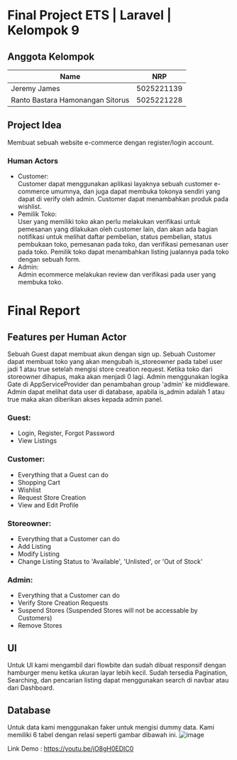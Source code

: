 # Final Project ETS | Laravel | Kelompok 9
## Anggota Kelompok
| Name           | NRP        |
| ---            | ---        |
| Jeremy James | 5025221139 |
| Ranto Bastara Hamonangan Sitorus | 5025221228 |

## Project Idea
Membuat sebuah website e-commerce dengan register/login account.

### Human Actors
- Customer:<br>
Customer dapat menggunakan aplikasi layaknya sebuah customer e-commerce umumnya, dan juga dapat membuka tokonya sendiri yang dapat di verify oleh admin. Customer dapat menambahkan produk pada wishlist.
- Pemilik Toko:<br>
User yang memiliki toko akan perlu melakukan verifikasi untuk pemesanan yang dilakukan oleh customer lain, dan akan ada bagian notifikasi untuk melihat daftar pembelian, status pembelian, status pembukaan toko, pemesanan pada toko, dan verifikasi pemesanan user pada toko. Pemilik toko dapat menambahkan listing jualannya pada toko dengan sebuah form. 
- Admin:<br>
Admin ecommerce melakukan review dan verifikasi pada user yang membuka toko.

# Final Report
## Features per Human Actor
Sebuah Guest dapat membuat akun dengan sign up. Sebuah Customer dapat membuat toko yang akan mengubah is_storeowner pada tabel user jadi 1 atau true setelah mengisi store creation request. Ketika toko dari storeowner dihapus, maka akan menjadi 0 lagi. Admin menggunakan logika Gate di AppServiceProvider dan penambahan group 'admin' ke middleware. Admin dapat melihat data user di database, apabila is_admin adalah 1 atau true maka akan diberikan akses kepada admin panel.

### Guest:
 - Login, Register, Forgot Password
 - View Listings <br>

 
### Customer:
 - Everything that a Guest can do
 - Shopping Cart
 - Wishlist
 - Request Store Creation
 - View and Edit Profile <br>

 
### Storeowner:
 - Everything that a Customer can do
 - Add Listing
 - Modify Listing
 - Change Listing Status to 'Available', 'Unlisted', or 'Out of Stock'<br>

 
### Admin:
 - Everything that a Customer can do
 - Verify Store Creation Requests
 - Suspend Stores (Suspended Stores will not be accessable by Customers)
 - Remove Stores


## UI
Untuk UI kami mengambil dari flowbite dan sudah dibuat responsif dengan hamburger menu ketika ukuran layar lebih kecil. Sudah tersedia Pagination, Searching, dan pencarian listing dapat menggunakan search di navbar atau dari Dashboard.

## Database
Untuk data kami menggunakan faker untuk mengisi dummy data. Kami memiliki 6 tabel dengan relasi seperti gambar dibawah ini.
![image](https://github.com/user-attachments/assets/52de3582-d31b-4247-b9fd-7d3f6c92214d)



Link Demo : https://youtu.be/jO8gH0EDIC0


